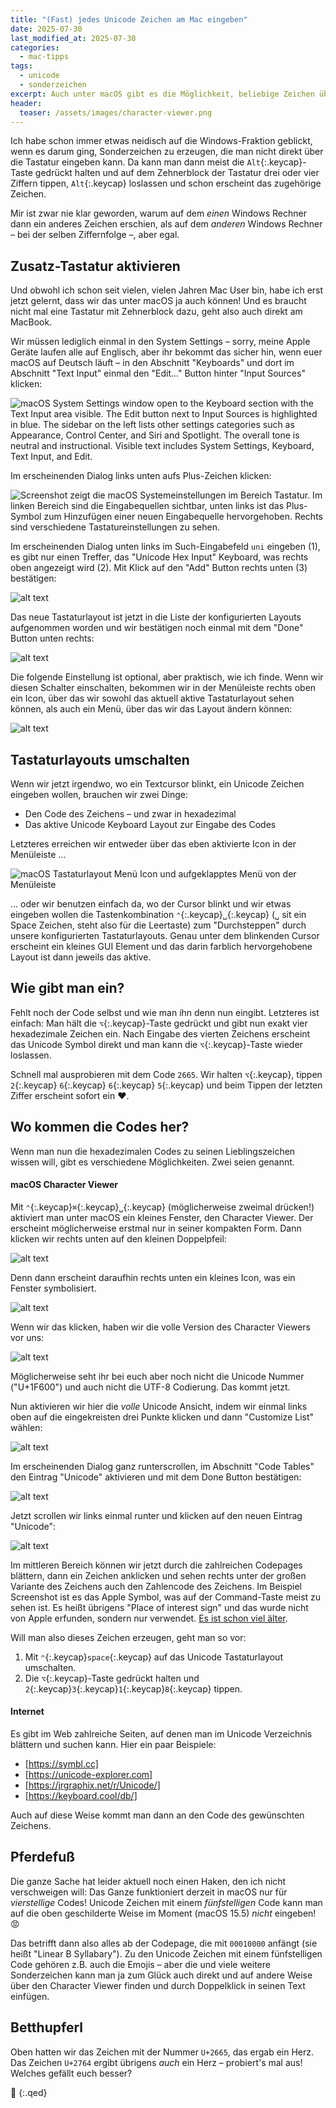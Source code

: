 ```yaml
---
title: "(Fast) jedes Unicode Zeichen am Mac eingeben"
date: 2025-07-30
last_modified_at: 2025-07-30
categories:
  - mac-tipps
tags:
  - unicode
  - sonderzeichen
excerpt: Auch unter macOS gibt es die Möglichkeit, beliebige Zeichen über ihre Nummer einzugeben. Hier lernen wir, wie.
header:
  teaser: /assets/images/character-viewer.png
---
```


Ich habe schon immer etwas neidisch auf die Windows-Fraktion geblickt, wenn es darum ging, Sonderzeichen zu erzeugen, die man nicht direkt über die Tastatur eingeben kann. Da kann man dann meist die `Alt`{:.keycap}-Taste gedrückt halten und auf dem Zehnerblock der Tastatur drei oder vier Ziffern tippen, `Alt`{:.keycap} loslassen und schon erscheint das zugehörige Zeichen.

Mir ist zwar nie klar geworden, warum auf dem *einen* Windows Rechner dann ein anderes Zeichen erschien, als auf dem *anderen* Windows Rechner – bei der selben Ziffernfolge –, aber egal.

## Zusatz-Tastatur aktivieren
Und obwohl ich schon seit vielen, vielen Jahren Mac User bin, habe ich erst jetzt gelernt, dass wir das unter macOS ja auch können! Und es braucht nicht mal eine Tastatur mit Zehnerblock dazu, geht also auch direkt am MacBook.

Wir müssen lediglich einmal in den System Settings – sorry, meine Apple Geräte laufen alle auf Englisch, aber ihr bekommt das sicher hin, wenn euer macOS auf Deutsch läuft – in den Abschnitt "Keyboards" und dort im Abschnitt "Text Input" einmal den "Edit..." Button hinter "Input Sources" klicken:

![macOS System Settings window open to the Keyboard section with the Text Input area visible. The Edit button next to Input Sources is highlighted in blue. The sidebar on the left lists other settings categories such as Appearance, Control Center, and Siri and Spotlight. The overall tone is neutral and instructional. Visible text includes System Settings, Keyboard, Text Input, and Edit.](/assets/images/keyboard-settings-1.png)

Im erscheinenden Dialog links unten aufs Plus-Zeichen klicken:

![Screenshot zeigt die macOS Systemeinstellungen im Bereich Tastatur. Im linken Bereich sind die Eingabequellen sichtbar, unten links ist das Plus-Symbol zum Hinzufügen einer neuen Eingabequelle hervorgehoben. Rechts sind verschiedene Tastatureinstellungen zu sehen.](/assets/images/keyboard-settings-2.png)

Im erscheinenden Dialog unten links im Such-Eingabefeld `uni` eingeben (1), es gibt nur einen Treffer, das "Unicode Hex Input" Keyboard, was rechts oben angezeigt wird (2). Mit Klick auf den "Add" Button rechts unten (3) bestätigen:

![alt text](/assets/images/keyboard-settings-3.png)

Das neue Tastaturlayout ist jetzt in die Liste der konfigurierten Layouts aufgenommen worden und wir bestätigen noch einmal mit dem "Done" Button unten rechts:

![alt text](/assets/images/keyboard-settings-4.png)

Die folgende Einstellung ist optional, aber praktisch, wie ich finde. Wenn wir diesen Schalter einschalten, bekommen wir in der Menüleiste rechts oben ein Icon, über das wir sowohl das aktuell aktive Tastaturlayout sehen können, als auch ein Menü, über das wir das Layout ändern können:

![alt text](/assets/images/keyboard-settings-5.png)

## Tastaturlayouts umschalten
Wenn wir jetzt irgendwo, wo ein Textcursor blinkt, ein Unicode Zeichen eingeben wollen, brauchen wir zwei Dinge:
* Den Code des Zeichens – und zwar in hexadezimal
* Das aktive Unicode Keyboard Layout zur Eingabe des Codes

Letzteres erreichen wir entweder über das eben aktivierte Icon in der Menüleiste ...

![macOS Tastaturlayout Menü Icon und aufgeklapptes Menü von der Menüleiste](/assets/images/keyboard-settings-7.png)

... oder wir benutzen einfach da, wo der Cursor blinkt und wir etwas eingeben wollen die Tastenkombination `⌃`{:.keycap}`␣`{:.keycap} (`␣` sit ein Space Zeichen, steht also für die Leertaste) zum "Durchsteppen" durch unsere konfigurierten Tastaturlayouts. Genau unter dem blinkenden Cursor erscheint ein kleines GUI Element und das darin farblich hervorgehobene Layout ist dann jeweils das aktive.

## Wie gibt man ein?
Fehlt noch der Code selbst und wie man ihn denn nun eingibt. Letzteres ist einfach: Man hält die `⌥`{:.keycap}-Taste gedrückt und gibt nun exakt vier hexadezimale Zeichen ein. Nach Eingabe des vierten Zeichens erscheint das Unicode Symbol direkt und man kann die `⌥`{:.keycap}-Taste wieder loslassen.

Schnell mal ausprobieren mit dem Code `2665`. Wir halten `⌥`{:.keycap}, tippen `2`{:.keycap} `6`{:.keycap} `6`{:.keycap} `5`{:.keycap} und beim Tippen der letzten Ziffer erscheint sofort ein ♥.

## Wo kommen die Codes her?
Wenn man nun die hexadezimalen Codes zu seinen Lieblingszeichen wissen will, gibt es verschiedene Möglichkeiten. Zwei seien genannt.

#### macOS Character Viewer
Mit `⌃`{:.keycap}`⌘`{:.keycap}`␣`{:.keycap} (möglicherweise zweimal drücken!) aktiviert man unter macOS ein kleines Fenster, den Character Viewer. Der erscheint möglicherweise erstmal nur in seiner kompakten Form. Dann klicken wir rechts unten auf den kleinen Doppelpfeil:

![alt text](/assets/images/character-viewer-2.png)

Denn dann erscheint daraufhin rechts unten ein kleines Icon, was ein Fenster symbolisiert.

![alt text](/assets/images/character-viewer-3.png)

Wenn wir das klicken, haben wir die volle Version des Character Viewers vor uns:

![alt text](/assets/images/character-viewer-4.png)

Möglicherweise seht ihr bei euch aber noch nicht die Unicode Nummer ("U+1F600") und auch nicht die UTF-8 Codierung. Das kommt jetzt.

Nun aktivieren wir hier die *volle* Unicode Ansicht, indem wir einmal links oben auf die eingekreisten drei Punkte klicken und dann "Customize List" wählen:

![alt text](/assets/images/character-viewer-5.png)

Im erscheinenden Dialog ganz runterscrollen, im Abschnitt "Code Tables" den Eintrag "Unicode" aktivieren und mit dem Done Button bestätigen:

![alt text](/assets/images/character-viewer-6.png)

Jetzt scrollen wir links einmal runter und klicken auf den neuen Eintrag "Unicode":

![alt text](/assets/images/character-viewer-7.png)

Im mittleren Bereich können wir jetzt durch die zahlreichen Codepages blättern, dann ein Zeichen anklicken und sehen rechts unter der großen Variante des Zeichens auch den Zahlencode des Zeichens. Im Beispiel Screenshot ist es das Apple Symbol, was auf der Command-Taste meist zu sehen ist. Es heißt übrigens "Place of interest sign" und das wurde nicht von Apple erfunden, sondern nur verwendet. [Es ist schon viel älter][schleifenquadrat].

Will man also dieses Zeichen erzeugen, geht man so vor:
1. Mit `⌃`{:.keycap}`space`{:.keycap} auf das Unicode Tastaturlayout umschalten.
2. Die `⌥`{:.keycap}-Taste gedrückt halten und `2`{:.keycap}`3`{:.keycap}`1`{:.keycap}`8`{:.keycap} tippen.

#### Internet
Es gibt im Web zahlreiche Seiten, auf denen man im Unicode Verzeichnis blättern und suchen kann. Hier ein paar Beispiele:
* [https://symbl.cc]
* [https://unicode-explorer.com]
* [https://jrgraphix.net/r/Unicode/]
* [https://keyboard.cool/db/]

Auch auf diese Weise kommt man dann an den Code des gewünschten Zeichens.

## Pferdefuß
Die ganze Sache hat leider aktuell noch einen Haken, den ich nicht verschweigen will: Das Ganze funktioniert derzeit in macOS nur für *vierstellige* Codes! Unicode Zeichen mit einem *fünfstelligen* Code kann man auf die oben geschilderte Weise im Moment (macOS 15.5) *nicht* eingeben! 😡

Das betrifft dann also alles ab der Codepage, die mit `00010000` anfängt (sie heißt "Linear B Syllabary"). Zu den Unicode Zeichen mit einem fünfstelligen Code gehören z.B. auch die Emojis – aber die und viele weitere Sonderzeichen kann man ja zum Glück auch direkt und auf andere Weise über den Character Viewer finden und durch Doppelklick in seinen Text einfügen.

## Betthupferl

Oben hatten wir das Zeichen mit der Nummer `U+2665`, das ergab ein Herz.
Das Zeichen `U+2764` ergibt übrigens *auch* ein Herz – probiert's mal aus! Welches gefällt euch besser?

🔲
{:.qed}

[schleifenquadrat]: https://de.wikipedia.org/wiki/Schleifenquadrat